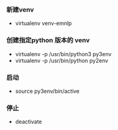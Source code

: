 
### 新建venv
  - virtualenv venv-emnlp


### 创建指定python 版本的 venv
- virtualenv -p /usr/bin/python3 py3env
- virtualenv -p /usr/bin/python py2env

### 启动
- source py3env/bin/active

### 停止
- deactivate